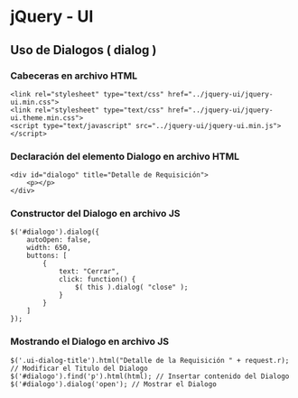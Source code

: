 # jQuery - UI

## Uso de  Dialogos ( dialog )

### Cabeceras en archivo HTML

    <link rel="stylesheet" type="text/css" href="../jquery-ui/jquery-ui.min.css">
    <link rel="stylesheet" type="text/css" href="../jquery-ui/jquery-ui.theme.min.css">
    <script type="text/javascript" src="../jquery-ui/jquery-ui.min.js"></script>

### Declaración del elemento Dialogo en archivo HTML
    <div id="dialogo" title="Detalle de Requisición">
        <p></p>
    </div>

### Constructor del Dialogo en archivo JS

    $('#dialogo').dialog({
        autoOpen: false,
        width: 650,
        buttons: [
            {
                text: "Cerrar",
                click: function() {
                    $( this ).dialog( "close" );
                }
            }
        ]
    });

### Mostrando el Dialogo en archivo JS

    $('.ui-dialog-title').html("Detalle de la Requisición " + request.r); // Modificar el Titulo del Dialogo
    $('#dialogo').find('p').html(html); // Insertar contenido del Dialogo
    $('#dialogo').dialog('open'); // Mostrar el Dialogo

